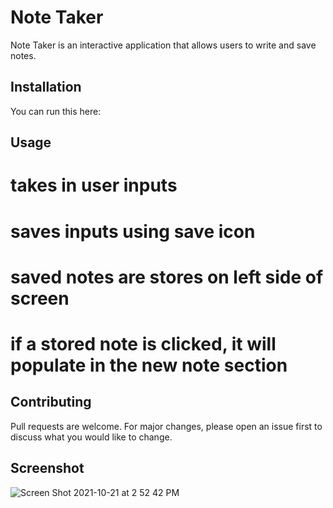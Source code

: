# Note Taker

Note Taker is an interactive application that allows users to write and save notes.

## Installation

You can run this here: 

## Usage

# takes in user inputs
# saves inputs using save icon
# saved notes are stores on left side of screen
# if a stored note is clicked, it will populate in the new note section

## Contributing
Pull requests are welcome. For major changes, please open an issue first to discuss what you would like to change.

## Screenshot
![Screen Shot 2021-10-21 at 2 52 42 PM](https://user-images.githubusercontent.com/89818334/138362479-2df32883-d40a-4c70-a111-180bec0008ce.png)
